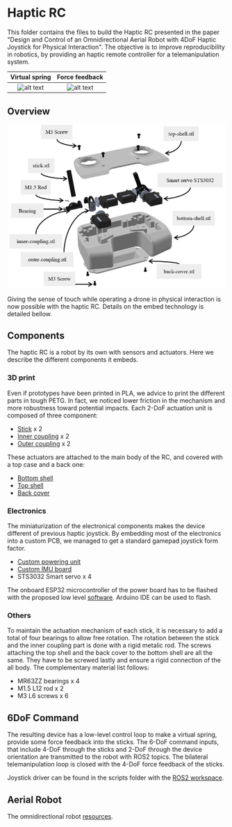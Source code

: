 # Haptic RC

This folder contains the files to build the Haptic RC presented in the paper "Design and Control of an Omnidirectional Aerial Robot with 4DoF Haptic Joystick for Physical Interaction". The objective is to improve reproducibility in robotics, by providing an haptic remote controller for a telemanipulation system.

Virtual spring           |  Force feedback
:-------------------------:|:-------------------------:
![alt text](../assets/haptic_rc_virtual_spring.gif)  |  ![alt text](../assets/haptic_rc_force_control.gif)


## Overview

![alt text](../assets/haptic-rc-parts.PNG)

Giving the sense of touch while operating a drone in physical interaction is now possible with the haptic RC. Details on the embed technology is detailed bellow.

## Components

The haptic RC is a robot by its own with sensors and actuators. Here we describe the different components it embeds.

### 3D print

Even if prototypes have been printed in PLA, we advice to print the different parts in tough PETG. In fact, we noticed lower friction in the mechanism and more robustness toward potential impacts. Each 2-DoF actuation unit is composed of three component:

- [Stick](../Haptic_RC/parts/stick.stl) x 2
- [Inner coupling](../Haptic_RC/parts/inner-coupling.STL) x 2
- [Outer coupling](../Haptic_RC/parts/outer-coupling.stl) x 2

These actuators are attached to the main body of the RC, and covered with a top case and a back one:

- [Bottom shell](../Haptic_RC/parts/bottom-shell.stl)
- [Top shell](../Haptic_RC/parts/top-shell.stl)
- [Back cover](../Haptic_RC/parts/back-cover.stl)

### Electronics

The miniaturization of the electronical components makes the device different of previous haptic joystick. By embedding most of the electronics into a custom PCB, we managed to get a standard gamepad joystick form factor.

- [Custom powering unit](../Haptic_RC/electronics/Power_Board/)
- [Custom IMU board](../Haptic_RC/electronics/PCB_IMU/)
- STS3032 Smart servo x 4

The onboard ESP32 microcontroller of the power board has to be flashed with the proposed low level [software](../Haptic_RC/firmware/HapticRC/). Arduino IDE can be used to flash.

### Others

To maintain the actuation mechanism of each stick, it is necessary to add a total of four bearings to allow free rotation. The rotation between the stick and the inner coupling part is done with a rigid metalic rod. The screws attaching the top shell and the back cover to the bottom shell are all the same. They have to be screwed lastly and ensure a rigid connection of the all body.
The complementary material list follows:

- MR63ZZ bearings x 4
- M1.5 L12 rod x 2
- M3 L6 screws x 6

## 6DoF Command

The resulting device has a low-level control loop to make a virtual spring, provide some force feedback into the sticks. The 6-DoF command inputs, that include 4-DoF through the sticks and 2-DoF through the device orientation are transmitted to the robot with ROS2 topics. The bilateral telemanipulation loop is closed with the 4-DoF force feedback of the sticks.

Joystick driver can be found in the scripts folder with the [ROS2 workspace](https://github.com/tilties2/ws_omniquad).

## Aerial Robot

The omnidirectional robot [resources](OmniQuad/README.md).
